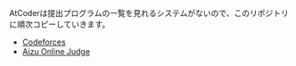 AtCoderは提出プログラムの一覧を見れるシステムがないので、このリポジトリに順次コピーしていきます。

- [Codeforces](http://codeforces.com/submissions/Yousack)
- [Aizu Online Judge](http://judge.u-aizu.ac.jp/onlinejudge/user.jsp?id=nagoyan)
